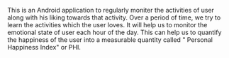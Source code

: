 This is an Android application to regularly moniter the activities of user along with his liking towards that activity. Over a period of time, we try to learn the activities which the user loves. It will help us to monitor the emotional state of user each hour of the day. This can help us to quantify the happiness of the user into a measurable quantity called " Personal Happiness Index" or PHI. 

